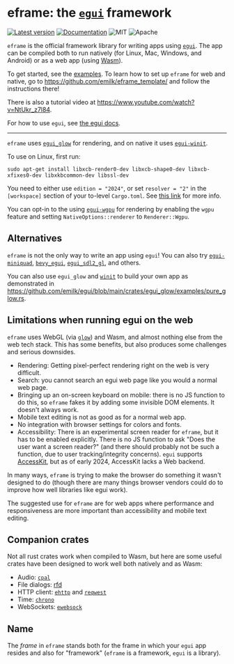 # eframe: the [`egui`](https://github.com/emilk/egui) framework

[![Latest version](https://img.shields.io/crates/v/eframe.svg)](https://crates.io/crates/eframe)
[![Documentation](https://docs.rs/eframe/badge.svg)](https://docs.rs/eframe)
![MIT](https://img.shields.io/badge/license-MIT-blue.svg)
![Apache](https://img.shields.io/badge/license-Apache-blue.svg)

`eframe` is the official framework library for writing apps using [`egui`](https://github.com/emilk/egui). The app can be compiled both to run natively (for Linux, Mac, Windows, and Android) or as a web app (using [Wasm](https://en.wikipedia.org/wiki/WebAssembly)).

To get started, see the [examples](https://github.com/emilk/egui/tree/main/examples).
To learn how to set up `eframe` for web and native, go to <https://github.com/emilk/eframe_template/> and follow the instructions there!

There is also a tutorial video at <https://www.youtube.com/watch?v=NtUkr_z7l84>.

For how to use `egui`, see [the egui docs](https://docs.rs/egui).

---

`eframe` uses [`egui_glow`](https://github.com/emilk/egui/tree/main/crates/egui_glow) for rendering, and on native it uses [`egui-winit`](https://github.com/emilk/egui/tree/main/crates/egui-winit).

To use on Linux, first run:

```
sudo apt-get install libxcb-render0-dev libxcb-shape0-dev libxcb-xfixes0-dev libxkbcommon-dev libssl-dev
```

You need to either use `edition = "2024"`, or set `resolver = "2"` in the `[workspace]` section of your to-level `Cargo.toml`. See [this link](https://doc.rust-lang.org/edition-guide/rust-2021/default-cargo-resolver.html) for more info.

You can opt-in to the using [`egui-wgpu`](https://github.com/emilk/egui/tree/main/crates/egui-wgpu) for rendering by enabling the `wgpu` feature and setting `NativeOptions::renderer` to `Renderer::Wgpu`.

## Alternatives
`eframe` is not the only way to write an app using `egui`! You can also try [`egui-miniquad`](https://github.com/not-fl3/egui-miniquad), [`bevy_egui`](https://github.com/mvlabat/bevy_egui), [`egui_sdl2_gl`](https://github.com/ArjunNair/egui_sdl2_gl), and others.

You can also use `egui_glow` and [`winit`](https://github.com/rust-windowing/winit) to build your own app as demonstrated in <https://github.com/emilk/egui/blob/main/crates/egui_glow/examples/pure_glow.rs>.


## Limitations when running egui on the web
`eframe` uses WebGL (via [`glow`](https://crates.io/crates/glow)) and Wasm, and almost nothing else from the web tech stack. This has some benefits, but also produces some challenges and serious downsides.

* Rendering: Getting pixel-perfect rendering right on the web is very difficult.
* Search: you cannot search an egui web page like you would a normal web page.
* Bringing up an on-screen keyboard on mobile: there is no JS function to do this, so `eframe` fakes it by adding some invisible DOM elements. It doesn't always work.
* Mobile text editing is not as good as for a normal web app.
* No integration with browser settings for colors and fonts.
* Accessibility: There is an experimental screen reader for `eframe`, but it has to be enabled explicitly. There is no JS function to ask "Does the user want a screen reader?" (and there should probably not be such a function, due to user tracking/integrity concerns). `egui` supports [AccessKit](https://github.com/AccessKit/accesskit), but as of early 2024, AccessKit lacks a Web backend.

In many ways, `eframe` is trying to make the browser do something it wasn't designed to do (though there are many things browser vendors could do to improve how well libraries like egui work).

The suggested use for `eframe` are for web apps where performance and responsiveness are more important than accessibility and mobile text editing.


## Companion crates
Not all rust crates work when compiled to Wasm, but here are some useful crates have been designed to work well both natively and as Wasm:

* Audio: [`cpal`](https://github.com/RustAudio/cpal)
* File dialogs: [rfd](https://docs.rs/rfd/latest/rfd/)
* HTTP client: [`ehttp`](https://github.com/emilk/ehttp) and [`reqwest`](https://github.com/seanmonstar/reqwest)
* Time: [`chrono`](https://github.com/chronotope/chrono)
* WebSockets: [`ewebsock`](https://github.com/rerun-io/ewebsock)


## Name
The _frame_ in `eframe` stands both for the frame in which your `egui` app resides and also for "framework" (`eframe` is a framework, `egui` is a library).
